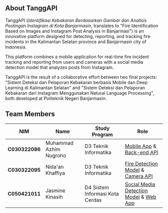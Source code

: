 ## About TanggAPI
TanggAPI (*Identifikasi Kebakaran Berdasarkan Gambar dan Analisis Postingan Instagram di Kota Banjarmasin*, translates to "Fire Identification Based on Images and Instagram Post Analysis in Banjarmasi") is an innovative platform designed for detecting, reporting, and tracking fire incidents in the Kalimantan Selatan province and Banjarmasin city of Indonesia. 

This platform combines a mobile application for real-time fire incident tracking and reporting from users and cameras with a social media detection model that analyzes posts from Instagram. 

TanggAPI is the result of a collaborative effort between two final projects: "Sistem Deteksi dan Pelaporan Kebakaran berbasis Mobile dan Deep Learning di Kalimantan Selatan" and "Sistem Deteksi dan Pelaporan Kebakaran dari Instagram Menggunakan Natural Language Processing", both developed at Politeknik Negeri Banjarmasin.


## Team Members
| NIM | Name | Study Program | Role |
| ---------------- | ------------------------ | ------------------ | ------------------------------------ |
| **C030322086** | Muhammad Azhim Nugroho | D3 Teknik Informatika  | [Mobile App](https://github.com/depelapi/mobile-app) & [Back-end API](https://github.com/depelapi/backend-api) |
| **C030322095** | Nida'an Khaffiya | D3 Teknik Informatika | [Fire Detection Model](#) & [Camera API](#) |
| **C050421011** | Jasmine Kinasih | D4 Sistem Informasi Kota Cerdas | [Social Media Detection Model](#) & [Web App](#) |
